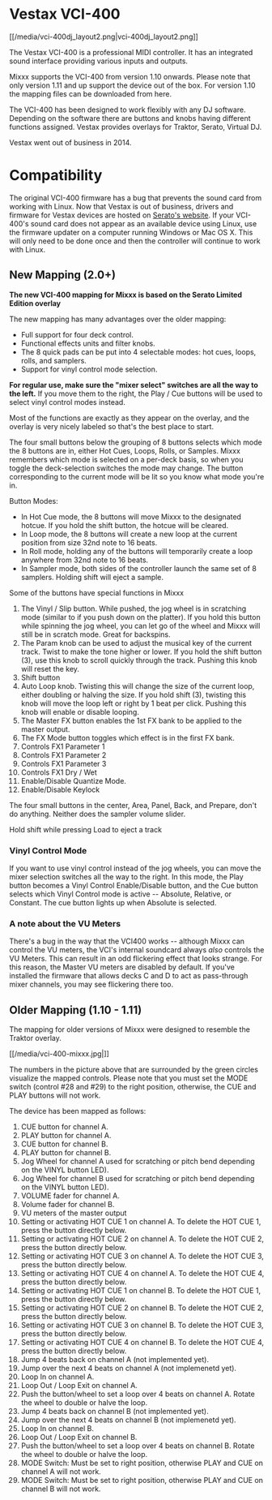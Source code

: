 # Vestax VCI-400

[[/media/vci-400dj_layout2.png|vci-400dj\_layout2.png]]

The Vestax VCI-400 is a professional MIDI controller. It has an
integrated sound interface providing various inputs and outputs.

Mixxx supports the VCI-400 from version 1.10 onwards. Please note that
only version 1.11 and up support the device out of the box. For version
1.10 the mapping files can be downloaded from here.

The VCI-400 has been designed to work flexibly with any DJ software.
Depending on the software there are buttons and knobs having different
functions assigned. Vestax provides overlays for Traktor, Serato,
Virtual DJ.

Vestax went out of business in 2014.

# Compatibility

The original VCI-400 firmware has a bug that prevents the sound card
from working with Linux. Now that Vestax is out of business, drivers and
firmware for Vestax devices are hosted on [Serato's
website](https://support.serato.com/hc/en-us/articles/203593924-Vestax-Hardware-Drivers-and-Firmware).
If your VCI-400's sound card does not appear as an available device
using Linux, use the firmware updater on a computer running Windows or
Mac OS X. This will only need to be done once and then the controller
will continue to work with Linux.

## New Mapping (2.0+)

**The new VCI-400 mapping for Mixxx is based on the Serato Limited
Edition overlay**

The new mapping has many advantages over the older mapping:

  - Full support for four deck control.
  - Functional effects units and filter knobs.
  - The 8 quick pads can be put into 4 selectable modes: hot cues,
    loops, rolls, and samplers.
  - Support for vinyl control mode selection.

**For regular use, make sure the "mixer select" switches are all the way
to the left.** If you move them to the right, the Play / Cue buttons
will be used to select vinyl control modes instead.

Most of the functions are exactly as they appear on the overlay, and the
overlay is very nicely labeled so that's the best place to start.

The four small buttons below the grouping of 8 buttons selects which
mode the 8 buttons are in, either Hot Cues, Loops, Rolls, or Samples.
Mixxx remembers which mode is selected on a per-deck basis, so when you
toggle the deck-selection switches the mode may change. The button
corresponding to the current mode will be lit so you know what mode
you're in.

Button Modes:

  - In Hot Cue mode, the 8 buttons will move Mixxx to the designated
    hotcue. If you hold the shift button, the hotcue will be cleared.
  - In Loop mode, the 8 buttons will create a new loop at the current
    position from size 32nd note to 16 beats.
  - In Roll mode, holding any of the buttons will temporarily create a
    loop anywhere from 32nd note to 16 beats.
  - In Sampler mode, both sides of the controller launch the same set of
    8 samplers. Holding shift will eject a sample.

Some of the buttons have special functions in Mixxx

1.  The Vinyl / Slip button. While pushed, the jog wheel is in
    scratching mode (similar to if you push down on the platter). If you
    hold this button while spinning the jog wheel, you can let go of the
    wheel and Mixxx will still be in scratch mode. Great for backspins.
2.  The Param knob can be used to adjust the musical key of the current
    track. Twist to make the tone higher or lower. If you hold the shift
    button (3), use this knob to scroll quickly through the track.
    Pushing this knob will reset the key.
3.  Shift button
4.  Auto Loop knob. Twisting this will change the size of the current
    loop, either doubling or halving the size. If you hold shift (3),
    twisting this knob will move the loop left or right by 1 beat per
    click. Pushing this knob will enable or disable looping.
5.  The Master FX button enables the 1st FX bank to be applied to the
    master output.
6.  The FX Mode button toggles which effect is in the first FX bank.
7.  Controls FX1 Parameter 1
8.  Controls FX1 Parameter 2
9.  Controls FX1 Parameter 3
10. Controls FX1 Dry / Wet
11. Enable/Disable Quantize Mode.
12. Enable/Disable Keylock

The four small buttons in the center, Area, Panel, Back, and Prepare,
don't do anything. Neither does the sampler volume slider.

Hold shift while pressing Load to eject a track

### Vinyl Control Mode

If you want to use vinyl control instead of the jog wheels, you can move
the mixer selection switches all the way to the right. In this mode, the
Play button becomes a Vinyl Control Enable/Disable button, and the Cue
button selects which Vinyl Control mode is active -- Absolute, Relative,
or Constant. The cue button lights up when Absolute is selected.

### A note about the VU Meters

There's a bug in the way that the VCI400 works -- although Mixxx can
control the VU meters, the VCI's internal soundcard always *also*
controls the VU Meters. This can result in an odd flickering effect that
looks strange. For this reason, the Master VU meters are disabled by
default. If you've installed the firmware that allows decks C and D to
act as pass-through mixer channels, you may see flickering there too.

## Older Mapping (1.10 - 1.11)

The mapping for older versions of Mixxx were designed to resemble the
Traktor overlay.

[[/media/vci-400-mixxx.jpg|]]

The numbers in the picture above that are surrounded by the green
circles visualize the mapped controls. Please note that you must set the
MODE switch (control \#28 and \#29) to the right position, otherwise,
the CUE and PLAY buttons will not work.

The device has been mapped as follows:

1.  CUE button for channel A.
2.  PLAY button for channel A.
3.  CUE button for channel B.
4.  PLAY button for channel B.
5.  Jog Wheel for channel A used for scratching or pitch bend depending
    on the VINYL button LED).
6.  Jog Wheel for channel B used for scratching or pitch bend depending
    on the VINYL button LED).
7.  VOLUME fader for channel A.
8.  Volume fader for channel B.
9.  VU meters of the master output
10. Setting or activating HOT CUE 1 on channel A. To delete the HOT CUE
    1, press the button directly below.
11. Setting or activating HOT CUE 2 on channel A. To delete the HOT CUE
    2, press the button directly below.
12. Setting or activating HOT CUE 3 on channel A. To delete the HOT CUE
    3, press the button directly below.
13. Setting or activating HOT CUE 4 on channel A. To delete the HOT CUE
    4, press the button directly below.
14. Setting or activating HOT CUE 1 on channel B. To delete the HOT CUE
    1, press the button directly below.
15. Setting or activating HOT CUE 2 on channel B. To delete the HOT CUE
    2, press the button directly below.
16. Setting or activating HOT CUE 3 on channel B. To delete the HOT CUE
    3, press the button directly below.
17. Setting or activating HOT CUE 4 on channel B. To delete the HOT CUE
    4, press the button directly below.
18. Jump 4 beats back on channel A (not implemented yet).
19. Jump over the next 4 beats on channel A (not implemenetd yet).
20. Loop In on channel A.
21. Loop Out / Loop Exit on channel A.
22. Push the button/wheel to set a loop over 4 beats on channel A.
    Rotate the wheel to double or halve the loop. 
23. Jump 4 beats back on channel B (not implemented yet).
24. Jump over the next 4 beats on channel B (not implemenetd yet).
25. Loop In on channel B.
26. Loop Out / Loop Exit on channel B.
27. Push the button/wheel to set a loop over 4 beats on channel B.
    Rotate the wheel to double or halve the loop.
28. MODE Switch: Must be set to right position, otherwise PLAY and CUE
    on channel A will not work. 
29. MODE Switch: Must be set to right position, otherwise PLAY and CUE
    on channel B will not work.

